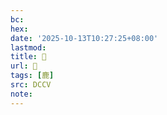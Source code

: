```yaml
---
bc:
hex:
date: '2025-10-13T10:27:25+08:00'
lastmod:
title: 􂟞
url: 􂟞
tags: [鹿]
src: DCCV
note:
---
```

